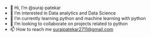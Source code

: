 - 👋 Hi, I’m @suraj-patekar
- 👀 I’m interested in Data analytics and Data Science
- 🌱 I’m currently learning python and machine learning with python
- 💞️ I’m looking to collaborate on projects related to python
- 📫 How to reach me surajpatekar2711@gmail.com

<!---
suraj-patekar/suraj-patekar is a ✨ special ✨ repository because its `README.md` (this file) appears on your GitHub profile.
You can click the Preview link to take a look at your changes.
--->

